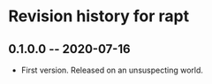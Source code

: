 # Revision history for rapt
## 0.1.0.0 -- 2020-07-16

* First version. Released on an unsuspecting world.
